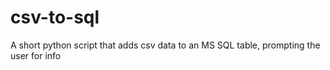 # csv-to-sql
A short python script that adds csv data to an MS SQL table, prompting the user for info
